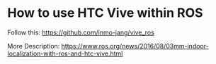 # How to use HTC Vive within ROS

   Follow this: https://github.com/inmo-jang/vive_ros
   
   More Description: https://www.ros.org/news/2016/08/03mm-indoor-localization-with-ros-and-htc-vive.html
   

